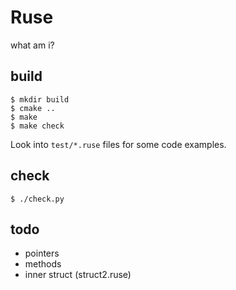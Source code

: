 # Ruse

what am i?

## build

```
$ mkdir build
$ cmake ..
$ make
$ make check
```

Look into `test/*.ruse` files for some code examples.

## check

```
$ ./check.py
```

## todo

* pointers
* methods
* inner struct (struct2.ruse)
